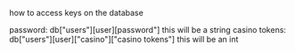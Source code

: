 how to access keys on the database

password: db["users"][user][password"] this will be a string
casino tokens: db["users"][user]["casino"]["casino tokens"] this will be an int